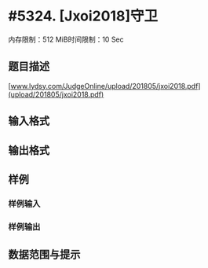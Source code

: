# #5324. [Jxoi2018]守卫

内存限制：512 MiB时间限制：10 Sec

## 题目描述

 [www.lydsy.com/JudgeOnline/upload/201805/jxoi2018.pdf](upload/201805/jxoi2018.pdf)

## 输入格式

## 输出格式

## 样例

### 样例输入

### 样例输出

## 数据范围与提示
